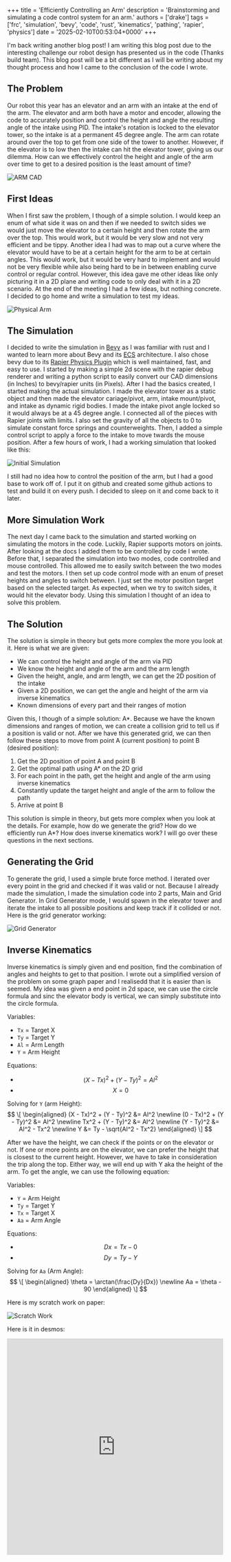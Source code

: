+++
title = 'Efficiently Controlling an Arm'
description = 'Brainstorming and simulating a code control system for an arm.'
authors = ['drake']
tags = ['frc', 'simulation', 'bevy', 'code', 'rust', 'kinematics', 'pathing', 'rapier', 'physics']
date = '2025-02-10T00:53:04+0000'
+++

I'm back writing another blog post! I am writing this blog post due to the interesting challenge our robot design has presented us in the code (Thanks build team). This blog post will be a bit different as I will be writing about my thought process and how I came to the conclusion of the code I wrote.

## The Problem

Our robot this year has an elevator and an arm with an intake at the end of the arm. The elevator and arm both have a motor and encoder, allowing the code to accurately position and control the height and angle the resulting angle of the intake using PID. The intake's rotation is locked to the elevator tower, so the intake is at a permanent 45 degree angle. The arm can rotate around over the top to get from one side of the tower to another. However, if the elevator is to low then the intake can hit the elevator tower, giving us our dilemma. How can we effectively control the height and angle of the arm over time to get to a desired position is the least amount of time?

![ARM CAD](../assets/arm-control/robot_arm_cad.png "Arm CAD")

## First Ideas

When I first saw the problem, I though of a simple solution. I would keep an enum of what side it was on and then if we needed to switch sides we would just move the elevator to a certain height and then rotate the arm over the top. This would work, but it would be very slow and not very efficient and be tippy. Another idea I had was to map out a curve where the elevator would have to be at a certain height for the arm to be at certain angles. This would work, but it would be very hard to implement and would not be very flexible while also being hard to be in between enabling curve control or regular control. However, this idea gave me other ideas like only picturing it in a 2D plane and writing code to only deal with it in a 2D scenario. At the end of the meeting I had a few ideas, but nothing concrete. I decided to go home and write a simulation to test my ideas.

![Physical Arm](../assets/arm-control/physical_arm.gif "Physical Arm")

## The Simulation

I decided to write the simulation in [Bevy](https://bevyengine.org/) as I was familiar with rust and I wanted to learn more about Bevy and its [ECS](https://en.wikipedia.org/wiki/Entity_component_system) architecture. I also chose bevy due to its [Rapier Physics Plugin](https://rapier.rs/docs/user_guides/bevy_plugin/getting_started_bevy/) which is well maintained, fast, and easy to use. I started by making a simple 2d scene with the rapier debug renderer and writing a python script to easily convert our CAD dimensions (in Inches) to bevy/rapier units (in Pixels). After I had the basics created, I started making the actual simulation. I made the elevator tower as a static object and then made the elevator cariage/pivot, arm, intake mount/pivot, and intake as dynamic rigid bodies. I made the intake pivot angle locked so it would always be at a 45 degree angle. I connected all of the pieces with Rapier joints with limits. I also set the gravity of all the objects to 0 to simulate constant force springs and counterweights. Then, I added a simple control script to apply a force to the intake to move twards the mouse position. After a few hours of work, I had a working simulation that looked like this:

![Initial Simulation](../assets/arm-control/initial_simulation.gif "Initial Simulation")

I still had no idea how to control the position of the arm, but I had a good base to work off of. I put it on github and created some github actions to test and build it on every push. I decided to sleep on it and come back to it later.

## More Simulation Work

The next day I came back to the simulation and started working on simulating the motors in the code. Luckily, Rapier supports motors on joints. After looking at the docs I added them to be controlled by code I wrote. Before that, I separated the simulation into two modes, code controlled and mouse controlled. This allowed me to easily switch between the two modes and test the motors. I then set up code control mode with an enum of preset heights and angles to switch between. I just set the motor position target based on the selected target. As expected, when we try to switch sides, it would hit the elevator body. Using this simulation I thought of an idea to solve this problem.

## The Solution

The solution is simple in theory but gets more complex the more you look at it. Here is what we are given:

  - We can control the height and angle of the arm via PID
  - We know the height and angle of the arm and the arm length
  - Given the height, angle, and arm length, we can get the 2D position of the intake
  - Given a 2D position, we can get the angle and height of the arm via inverse kinematics
  - Known dimensions of every part and their ranges of motion

Given this, I though of a simple solution: A*. Because we have the known dimensions and ranges of motion, we can create a collision grid to tell us if a position is valid or not. After we have this generated grid, we can then follow these steps to move from point A (current position) to point B (desired position):

  1. Get the 2D position of point A and point B
  2. Get the optimal path using A* on the 2D grid
  3. For each point in the path, get the height and angle of the arm using inverse kinematics
  4. Constantly update the target height and angle of the arm to follow the path
  5. Arrive at point B

This solution is simple in theory, but gets more complex when you look at the details. For example, how do we generate the grid? How do we efficiently run A*? How does inverse kinematics work? I will go over these questions in the next sections.

## Generating the Grid

To generate the grid, I used a simple brute force method. I iterated over every point in the grid and checked if it was valid or not. Because I already made the simulation, I made the simulation code into 2 parts, Main and Grid Generator. In Grid Generator mode, I would spawn in the elevator tower and iterate the intake to all possible positions and keep track if it collided or not. Here is the grid generator working:

![Grid Generator](../assets/arm-control/grid_generator.gif "Grid Generator")

## Inverse Kinematics

Inverse kinematics is simply given and end position, find the combination of angles and heights to get to that position. I wrote out a simplified version of the problem on some graph paper and I realisedd that it is easier than is seemed. My idea was given a end point in 2d space, we can use the circle formula and sinc the elevator body is vertical, we can simply substitute into the circle formula.

Variables:
  - `Tx` = Target X
  - `Ty` = Target Y
  - `Al` = Arm Length
  - `Y` = Arm Height

Equations:
  - $$ (X - Tx)^2 + (Y - Ty)^2 = Al^2 $$
  - $$ X = 0 $$

Solving for `Y` (arm Height):
$$
\[
\begin{aligned}
(X - Tx)^2 + (Y - Ty)^2 &= Al^2 \newline
(0 - Tx)^2 + (Y - Ty)^2 &= Al^2 \newline
Tx^2 + (Y - Ty)^2 &= Al^2 \newline
(Y - Ty)^2 &= Al^2 - Tx^2 \newline
Y &= Ty - \sqrt{Al^2 - Tx^2}
\end{aligned}
\]
$$

After we have the height, we can check if the points or on the elevator or not. If one or more points are on the elevator, we can prefer the height that is closest to the current height. However, we have to take in consideration the trip along the top. Either way, we will end up with Y aka the height of the arm. To get the angle, we can use the following equation:

Variables:
  - `Y` = Arm Height
  - `Ty` = Target Y
  - `Tx` = Target X
  - `Aa` = Arm Angle

Equations:
  - $$ Dx = Tx - 0 $$
  - $$ Dy = Ty - Y $$

Solving for `Aa` (Arm Angle):
$$
\[
\begin{aligned}
\theta = \arctan(\frac{Dy}{Dx}) \newline
Aa = \theta - 90
\end{aligned}
\]
$$

Here is my scratch work on paper:

![Scratch Work](../assets/arm-control/arm_iv_drawing.jpg "Scratch Work")

Here is it in desmos:

<iframe src="https://www.desmos.com/calculator/5bx546ft9q?embed" width="500" height="500" style="border: 1px solid #ccc" frameborder=0></iframe>